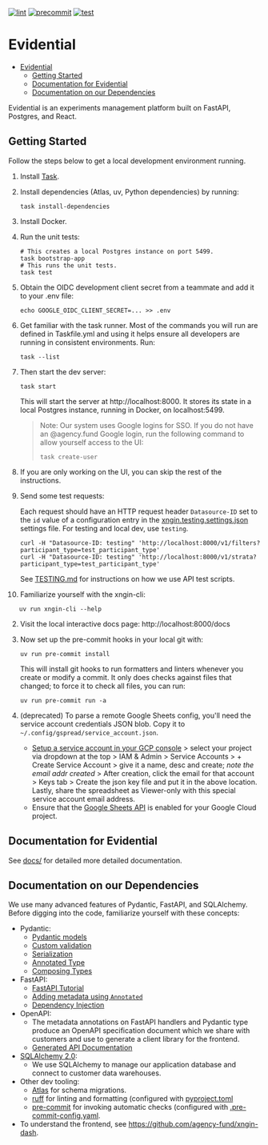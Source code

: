 [![lint](https://github.com/agency-fund/xngin/actions/workflows/lint.yaml/badge.svg?branch=main)](https://github.com/agency-fund/xngin/actions/workflows/lint.yaml)
[![precommit](https://github.com/agency-fund/xngin/actions/workflows/precommit.yaml/badge.svg?branch=main)](https://github.com/agency-fund/xngin/actions/workflows/precommit.yaml)
[![test](https://github.com/agency-fund/xngin/actions/workflows/test.yaml/badge.svg?branch=main)](https://github.com/agency-fund/xngin/actions/workflows/test.yaml)

# Evidential<a name="evidential"></a>

<!-- mdformat-toc start --slug=github --maxlevel=2 --minlevel=1 -->

- [Evidential](#evidential)
  - [Getting Started](#getting-started)
  - [Documentation for Evidential](#documentation-for-evidential)
  - [Documentation on our Dependencies](#documentation-on-our-dependencies)

<!-- mdformat-toc end -->

Evidential is an experiments management platform built on FastAPI, Postgres, and React.

## Getting Started<a name="getting-started"></a>

Follow the steps below to get a local development environment running.

1. Install [Task](https://taskfile.dev/).

1. Install dependencies (Atlas, uv, Python dependencies) by running:

   ```shell
   task install-dependencies
   ```

1. Install Docker.

1. Run the unit tests:

   ```shell
   # This creates a local Postgres instance on port 5499.
   task bootstrap-app
   # This runs the unit tests.
   task test
   ```

1. Obtain the OIDC development client secret from a teammate and add it to your .env file:

   ```shell
   echo GOOGLE_OIDC_CLIENT_SECRET=... >> .env
   ```

1. Get familiar with the task runner. Most of the commands you will run are defined in Taskfile.yml and using it helps
   ensure all developers are running in consistent environments. Run:

   ```shell
   task --list
   ```

1. Then start the dev server:

   ```shell
   task start
   ```

   This will start the server at http://localhost:8000. It stores its state in a local Postgres instance, running in
   Docker, on localhost:5499.

   > Note: Our system uses Google logins for SSO. If you do not have an @agency.fund Google login, run the following
   > command to allow yourself access to the UI:
   >
   > ```shell
   > task create-user
   > ```

1. If you are only working on the UI, you can skip the rest of the instructions.

1. Send some test requests:

   Each request should have an HTTP request header `Datasource-ID` set to the `id` value of a configuration entry in the
   [xngin.testing.settings.json](src/xngin/apiserver/testdata/xngin.testing.settings.json) settings file. For testing
   and local dev, use `testing`.

   ```shell
   curl -H "Datasource-ID: testing" 'http://localhost:8000/v1/filters?participant_type=test_participant_type'
   curl -H "Datasource-ID: testing" 'http://localhost:8000/v1/strata?participant_type=test_participant_type'
   ```

   See [TESTING.md](docs/TESTING.md) for instructions on how we use API test scripts.

1. Familiarize yourself with the xngin-cli:

```shell
   uv run xngin-cli --help
```

2. Visit the local interactive docs page: http://localhost:8000/docs

1. Now set up the pre-commit hooks in your local git with:

   ```shell
   uv run pre-commit install
   ```

   This will install git hooks to run formatters and linters whenever you create or modify a commit. It only does checks
   against files that changed; to force it to check all files, you can run:

   ```
   uv run pre-commit run -a
   ```

1. (deprecated) To parse a remote Google Sheets config, you'll need the service account credentials JSON blob. Copy it
   to `~/.config/gspread/service_account.json`.

   - [Setup a service account in your GCP console](console.cloud.google.com) > select your project via dropdown at the
     top > IAM & Admin > Service Accounts > + Create Service Account > give it a name, desc and create; *note the email
     addr created* > After creation, click the email for that account > Keys tab > Create the json key file and put it
     in the above location. Lastly, share the spreadsheet as Viewer-only with this special service account email
     address.
   - Ensure that the [Google Sheets API](https://console.developers.google.com/apis/api/sheets.googleapis.com/overview)
     is enabled for your Google Cloud project.

## Documentation for Evidential<a name="documentation-for-evidential"></a>

See [docs/](docs/) for detailed more detailed documentation.

## Documentation on our Dependencies<a name="documentation-on-our-dependencies"></a>

We use many advanced features of Pydantic, FastAPI, and SQLAlchemy. Before digging into the code, familiarize yourself
with these concepts:

- Pydantic:
  - [Pydantic models](https://docs.pydantic.dev/2.8/concepts/models/)
  - [Custom validation](https://docs.pydantic.dev/2.8/concepts/validators/)
  - [Serialization](https://docs.pydantic.dev/2.8/concepts/serialization/)
  - [Annotated Type](https://docs.pydantic.dev/2.8/concepts/fields/#using-annotated)
  - [Composing Types](https://docs.pydantic.dev/2.8/concepts/types/#composing-types-via-annotated)
- FastAPI:
  - [FastAPI Tutorial](https://fastapi.tiangolo.com/tutorial/first-steps/)
  - [Adding metadata using
    `Annotated`](https://fastapi.tiangolo.com/python-types/#type-hints-with-metadata-annotations)
  - [Dependency Injection](https://fastapi.tiangolo.com/tutorial/dependencies/)
- OpenAPI:
  - The metadata annotations on FastAPI handlers and Pydantic type produce an OpenAPI specification document which we
    share with customers and use to generate a client library for the frontend.
  - [Generated API Documentation](https://main.dev.agencyfund.org/docs)
- [SQLAlchemy 2.0](https://docs.sqlalchemy.org/en/20/tutorial/index.html):
  - We use SQLAlchemy to manage our application database and connect to customer data warehouses.
- Other dev tooling:
  - [Atlas](https://atlasgo.io/) for schema migrations.
  - [ruff](https://github.com/astral-sh/ruff) for linting and formatting (configured
    with [pyproject.toml](pyproject.toml)
  - [pre-commit](https://pre-commit.com/) for invoking automatic checks (configured
    with [.pre-commit-config.yaml](.pre-commit-config.yaml).
- To understand the frontend, see https://github.com/agency-fund/xngin-dash.
